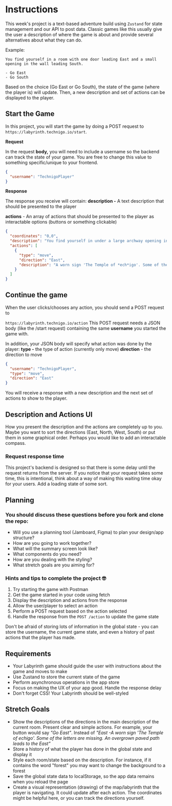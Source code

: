 # Instructions

This week's project is a text-based adventure build using `Zustand` for state management and our API to post data. Classic games like this usually give the user a description of where the game is about and provide several alternatives about what they can do.

Example:

```text
You find yourself in a room with one door leading East and a small
opening in the wall leading South.

- Go East
- Go South
```

Based on the choice (Go East or Go South), the state of the game (where the player is) will update. Then, a new description and set of actions can be displayed to the player.

## Start the Game

In this project, you will start the game by doing a POST request to `https://labyrinth.technigo.io/start`.

**Request**

In the request **body,** you will need to include a username so the backend can track the state of your game. You are free to change this value to something specific/unique to your frontend.

```json
{
  "username": "TechnigoPlayer"
}
```

**Response**

The response you receive will contain:
**description -** A text description that should be presented to the player

**actions** - An array of actions that should be presented to the player as interactable options (buttons or something clickable)

```json
{
  "coordinates": "0,0",
  "description": "You find yourself in under a large archway opening into a cavern.  A sense of purpose fills you.",
  "actions": [
    {
      "type": "move",
      "direction": "East",
      "description": "A worn sign 'The Temple of *ech*igo'. Some of the letters are missing. An overgrown paved path leads to the East"
    }
  ]
}
```

## Continue the game

When the user clicks/chooses any action, you should send a POST request to

`https://labyrinth.technigo.io/action`
This POST request needs a JSON body (like the /start request) containing the same **username** you started the game with.

In addition, your JSON body will specify what action was done by the player:
**type -** the type of action (currently only move)
**direction** - the direction to move

```json
{
  "username": "TechnigoPlayer",
  "type": "move",
  "direction": "East"
}
```

You will receive a response with a new description and the next set of actions to show to the player.

## Description and Actions UI

How you present the description and the actions are completely up to you. Maybe you want to sort the directions (East, North, West, South) or put them in some graphical order. Perhaps you would like to add an interactable compass.

### Request response time

This project's backend is designed so that there is some delay until the request returns from the server. If you notice that your request takes some time, this is intentional, think about a way of making this waiting time okay for your users. Add a loading state of some sort.

## Planning

### You should discuss these questions before you fork and clone the repo:

- Will you use a planning tool (Jamboard, Figma) to plan your design/app structure?
- How are you going to work together?
- What will the summary screen look like?
- What components do you need?
- How are you dealing with the styling?
- What stretch goals are you aiming for?

### Hints and tips to complete the project 🤓

1. Try starting the game with Postman
2. Get the game started in your code using fetch
3. Display the description and actions from the response
4. Allow the user/player to select an action
5. Perform a POST request based on the action selected
6. Handle the response from the `POST /action` to update the game state

Don't be afraid of storing lots of information in the global state - you can store the username, the current game state, and even a history of past actions that the player has made.

## Requirements

- Your Labyrinth game should guide the user with instructions about the game and moves to make
- Use Zustand to store the current state of the game
- Perform asynchronous operations in the app store
- Focus on making the UX of your app good. Handle the response delay
- Don't forget CSS! Your Labyrinth should be well-styled

## Stretch Goals

- Show the descriptions of the directions in the main description of the current room. Present clear and simple actions. For example, your button would say _"Go East"_. Instead of *"East -A worn sign 'The Temple of *ech*igo'. Some of the letters are missing. An overgrown paved path leads to the East"*
- Store a history of what the player has done in the global state and display it
- Style each room/state based on the description. For instance, if it contains the word "forest" you may want to change the background to a forest
- Save the global state data to localStorage, so the app data remains when you reload the page
- Create a visual representation (drawing) of the map/labyrinth that the player is navigating. It could update after each action. The coordinates might be helpful here, or you can track the directions yourself.

